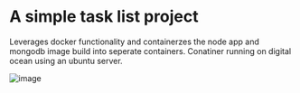 # A simple task list project
Leverages docker functionality and containerzes the node app and mongodb image build into seperate containers. 
Conatiner running on digital ocean using an ubuntu server. 

![image](https://user-images.githubusercontent.com/89990638/180662346-a50af441-bb44-425e-8e1c-c0039cd72785.png)
